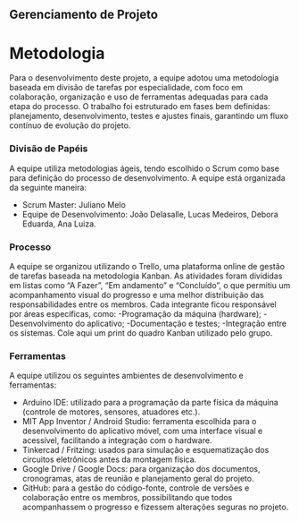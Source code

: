 ## Gerenciamento de Projeto


# Metodologia

Para o desenvolvimento deste projeto, a equipe adotou uma metodologia baseada em divisão de tarefas por especialidade, com foco em colaboração, organização e uso de ferramentas adequadas para cada etapa do processo. O trabalho foi estruturado em fases bem definidas: planejamento, desenvolvimento, testes e ajustes finais, garantindo um fluxo contínuo de evolução do projeto. 

### Divisão de Papéis

A equipe utiliza metodologias ágeis, tendo escolhido o Scrum como base para definição do processo de desenvolvimento. A equipe está organizada da seguinte maneira:
- Scrum Master: Juliano Melo
- Equipe de Desenvolvimento: João Delasalle, Lucas Medeiros, Debora Eduarda, Ana Luiza.


### Processo

A equipe se organizou utilizando o Trello, uma plataforma online de gestão de tarefas baseada na metodologia Kanban. As atividades foram divididas em listas como “A Fazer”, “Em andamento” e “Concluído”, o que permitiu um acompanhamento visual do progresso e uma melhor distribuição das responsabilidades entre os membros. Cada integrante ficou responsável por áreas específicas, como:
	-Programação da máquina (hardware);
	-Desenvolvimento do aplicativo;
	-Documentação e testes;
	-Integração entre os sistemas.
 Cole aqui um print do quadro Kanban utilizado pelo grupo.
 

### Ferramentas

A equipe utilizou os seguintes ambientes de desenvolvimento e ferramentas:
- Arduino IDE: utilizado para a programação da parte física da máquina (controle de motores, sensores, atuadores etc.).
- MIT App Inventor / Android Studio: ferramenta escolhida para o desenvolvimento do aplicativo móvel, com uma interface visual e acessível, facilitando a integração com o hardware.
- Tinkercad / Fritzing: usados para simulação e esquematização dos circuitos eletrônicos antes da montagem física.
- Google Drive / Google Docs: para organização dos documentos, cronogramas, atas de reunião e planejamento geral do projeto.
- GitHub: para a gestão do código-fonte, controle de versões e colaboração entre os membros, possibilitando que todos acompanhassem o progresso e fizessem alterações seguras no projeto.
